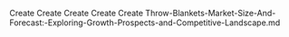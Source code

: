 Create Create Create Create Create Throw-Blankets-Market-Size-And-Forecast:-Exploring-Growth-Prospects-and-Competitive-Landscape.md
